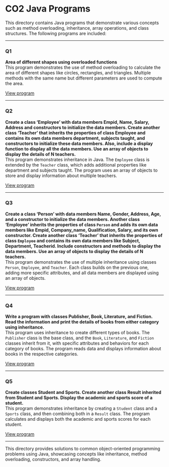 # CO2 Java Programs

This directory contains Java programs that demonstrate various concepts such as method overloading, inheritance, array operations, and class structures. The following programs are included:

---

### Q1  
**Area of different shapes using overloaded functions**  
This program demonstrates the use of method overloading to calculate the area of different shapes like circles, rectangles, and triangles. Multiple methods with the same name but different parameters are used to compute the area.

[View program](./Q1.java)

---

### Q2  
**Create a class ‘Employee’ with data members Empid, Name, Salary, Address and constructors to initialize the data members. Create another class ‘Teacher’ that inherits the properties of class Employee and contains its own data members department, subjects taught, and constructors to initialize these data members. Also, include a display function to display all the data members. Use an array of objects to display the details of N teachers.**  
This program demonstrates inheritance in Java. The `Employee` class is extended by the `Teacher` class, which adds additional properties like department and subjects taught. The program uses an array of objects to store and display information about multiple teachers.

[View program](./Q2.java)

---

### Q3  
**Create a class ‘Person’ with data members Name, Gender, Address, Age, and a constructor to initialize the data members. Another class ‘Employee’ inherits the properties of class `Person` and adds its own data members like Empid, Company_name, Qualification, Salary, and its own constructor. Create another class ‘Teacher’ that inherits the properties of class `Employee` and contains its own data members like Subject, Department, Teacherid. Include constructors and methods to display the data members. Use an array of objects to display the details of N teachers.**  
This program demonstrates the use of multiple inheritance using classes `Person`, `Employee`, and `Teacher`. Each class builds on the previous one, adding more specific attributes, and all data members are displayed using an array of objects.

[View program](./Q3.java)

---

### Q4  
**Write a program with classes Publisher, Book, Literature, and Fiction. Read the information and print the details of books from either category using inheritance.**  
This program uses inheritance to create different types of books. The `Publisher` class is the base class, and the `Book`, `Literature`, and `Fiction` classes inherit from it, with specific attributes and behaviors for each category of books. The program reads data and displays information about books in the respective categories.

[View program](./Q4.java)

---

### Q5  
**Create classes Student and Sports. Create another class Result inherited from Student and Sports. Display the academic and sports score of a student.**  
This program demonstrates inheritance by creating a `Student` class and a `Sports` class, and then combining both in a `Result` class. The program calculates and displays both the academic and sports scores for each student.

[View program](./Q5.java)

---

This directory provides solutions to common object-oriented programming problems using Java, showcasing concepts like inheritance, method overloading, constructors, and array handling.
